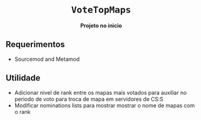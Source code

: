 <div align="center">
  <h1><code>VoteTopMaps</code></h1>
  <p>
    <strong>Projeto no inicio</strong>
  </p>
</div>


## Requerimentos ##
- Sourcemod and Metamod

## Utilidade ##
- Adicionar nivel de rank entre os mapas mais votados para auxiliar no periodo de voto para troca de mapa em servidores de CS:S
- Modificar nominations lists para mostrar mostrar o nome de mapas com o rank 





